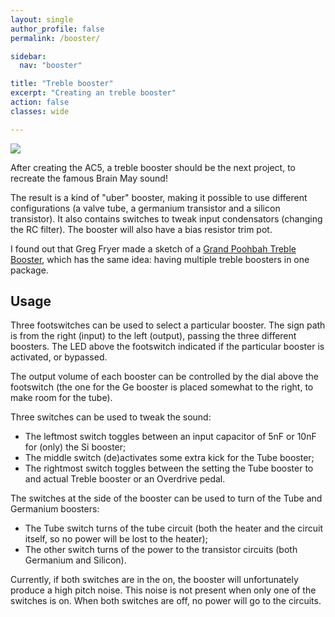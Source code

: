 ```yaml
---
layout: single
author_profile: false
permalink: /booster/

sidebar:
  nav: "booster"

title: "Treble booster"
excerpt: "Creating an treble booster"
action: false
classes: wide

---
```

![](/assets/thumbs/treblebooster.png)

After creating the AC5, a treble booster should be the next project, to recreate the famous Brain May sound!

The result is a kind of "uber" booster, making it possible to use different configurations (a valve tube, a germanium transistor and a silicon transistor). It also contains switches to tweak input condensators (changing the RC filter). The booster will also have a bias resistor trim pot.

I found out that Greg Fryer made a sketch of a [Grand Poohbah Treble Booster](https://fryerguitars.com/pedals-tech/), which has the same idea: having multiple treble boosters in one package.

## Usage

Three footswitches can be used to select a particular booster. The sign path is from the right (input) to the left (output), passing the three different boosters. The LED above the footswitch indicated if the particular booster is activated, or bypassed.

The output volume of each booster can be controlled by the dial above the footswitch (the one for the Ge booster is placed somewhat to the right, to make room for the tube).

Three switches can be used to tweak the sound:
- The leftmost switch toggles between an input capacitor of 5nF or 10nF for (only) the Si booster;
- The middle switch (de)activates some extra kick for the Tube booster;
- The rightmost switch toggles between the setting the Tube booster to and actual Treble booster or an Overdrive pedal.

The switches at the side of the booster can be used to turn of the Tube and Germanium boosters:
- The Tube switch turns of the tube circuit (both the heater and the circuit itself, so no power will be lost to the heater);
- The other switch turns of the power to the transistor circuits (both Germanium and Silicon).

Currently, if both switches are in the on, the booster will unfortunately produce a high pitch noise. This noise is not present when only one of the switches is on. When both switches are off, no power will go to the circuits.
